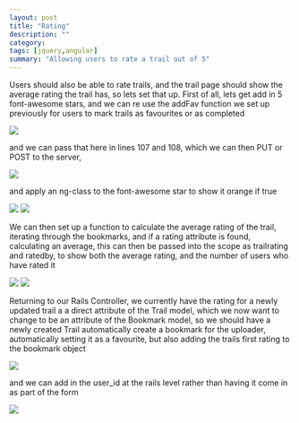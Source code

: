 ```yaml
---
layout: post
title: "Rating"
description: ""
category: 
tags: [jquery,angular]
summary: "Allowing users to rate a trail out of 5"
---
```


Users should also be able to rate trails, and the trail page should show the average rating the trail has, so lets set that up. First of all, lets get add in 5 font-awesome stars, and we can re use the addFav function we set up previously for users to mark trails as favourites or as completed

<img src="http://salterhebble.com/blogpics/arns5.jpg">

and we can pass that here in lines 107 and 108, which we can then PUT or POST to the server,

<img src="http://salterhebble.com/blogpics/arns7.jpg">

and apply an ng-class to the font-awesome star to show it orange if true

<img src="http://salterhebble.com/blogpics/arns8.jpg">

<img src="http://salterhebble.com/blogpics/arns9.jpg">

We can then set up a function to calculate the average rating of the trail, iterating through the bookmarks, and if a rating attribute is found, calculating an average, this can then be passed into the scope as trailrating and ratedby, to show both the average rating, and the number of users who have rated it

<img src="http://salterhebble.com/blogpics/arns18.jpg">

<img src="http://salterhebble.com/blogpics/arns13.jpg">

Returning to our Rails Controller, we currently have the rating for a newly updated trail a a direct attribute of the Trail model, which we now want to change to be an attribute of the Bookmark model, so we should have a newly created Trail automatically create a bookmark for the uploader, automatically setting it as a favourite, but also adding the trails first rating to the bookmark object


<img src="http://salterhebble.com/blogpics/arns14.jpg">

and we can add in the user_id at the rails level rather than having it come in as part of the form

<img src="http://salterhebble.com/blogpics/rating.jpg">







